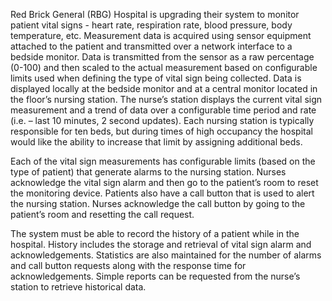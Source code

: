 Red Brick General (RBG) Hospital is upgrading their system to monitor patient vital signs - heart rate, respiration rate, blood pressure, body temperature, etc. Measurement data is acquired using sensor equipment attached to the patient and transmitted over a network interface to a bedside monitor. Data is transmitted from the sensor as a raw percentage (0-100) and then scaled to the actual measurement based on configurable limits used when defining the type of vital sign being collected. Data is displayed locally at the bedside monitor and at a central monitor located in the floor’s nursing station. The nurse’s station displays the current vital sign measurement and a trend of data over a configurable time period and rate (i.e. – last 10 minutes, 2 second updates). Each nursing station is typically responsible for ten beds, but during times of high occupancy the hospital would like the ability to increase that limit by assigning additional beds.

Each of the vital sign measurements has configurable limits (based on the type of patient) that generate alarms to the nursing station. Nurses acknowledge the vital sign alarm and then go to the patient’s room to reset the monitoring device. Patients also have a call button that is used to alert the nursing station. Nurses acknowledge the call button by going to the patient’s room and resetting the call request.

The system must be able to record the history of a patient while in the hospital. History includes the storage and retrieval of vital sign alarm and acknowledgements. Statistics are also maintained for the number of alarms and call button requests along with the response time for acknowledgements. Simple reports can be requested from the nurse’s station to retrieve historical data.